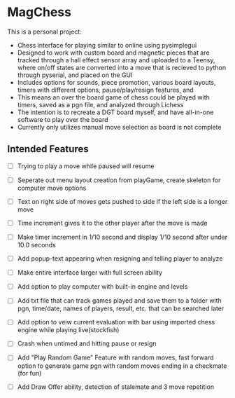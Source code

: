 # MagChess
This is a personal project:
- Chess interface for playing similar to online using pysimplegui
- Designed to work with custom board and magnetic pieces that are tracked through a hall effect sensor array and uploaded to a Teensy, where on/off states are converted into a move that is recieved to python through pyserial, and placed on the GUI
- Includes options for sounds, piece promotion, various board layouts, timers with different options, pause/play/resign features, and 
- This means an over the board game of chess could be played with timers, saved as a pgn file, and analyzed through Lichess
- The intention is to recreate a DGT board myself, and have all-in-one software to play over the board
- Currently only utilizes manual move selection as board is not complete
## Intended Features
- [ ] Trying to play a move while paused will resume
- [ ] Seperate out menu layout creation from playGame, create skeleton for computer move options
- [ ] Text on right side of moves gets pushed to side if the left side is a longer move
- [ ] Time increment gives it to the other player after the move is made
- [ ] Make timer increment in 1/10 second and display 1/10 second after under 10.0 seconds
- [ ] Add popup-text appearing when resigning and telling player to analyze
- [ ] Make entire interface larger with full screen ability
- [ ] Add option to play computer with built-in engine and levels
- [ ] Add txt file that can track games played and save them to a folder with pgn, time/date, names of players, result, etc. that can be searched later 
- [ ] Add option to veiw current evaluation with bar using imported chess engine while playing live(stockfish)
- [ ] Crash when untimed and hitting pause or resign
- [ ] Add "Play Random Game" Feature with random moves, fast forward option to generate game pgn with random moves ending in a checkmate (for fun)
- [ ] Add Draw Offer ability, detection of stalemate and 3 move repetition

